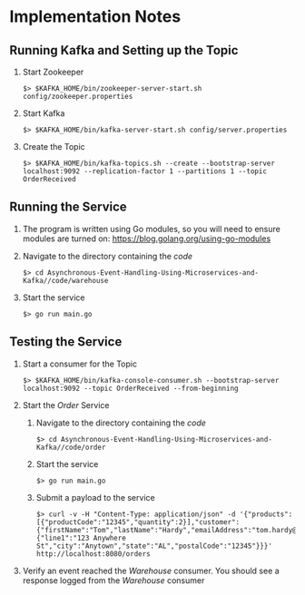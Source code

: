 # Implementation Notes

## Running Kafka and Setting up the Topic
1. Start Zookeeper
    ```shell
    $> $KAFKA_HOME/bin/zookeeper-server-start.sh config/zookeeper.properties
    ```

1. Start Kafka
    ```shell
    $> $KAFKA_HOME/bin/kafka-server-start.sh config/server.properties
    ```

1. Create the Topic
    ```shell
    $> $KAFKA_HOME/bin/kafka-topics.sh --create --bootstrap-server localhost:9092 --replication-factor 1 --partitions 1 --topic OrderReceived
    ```

## Running the Service
1. The program is written using Go modules, so you will need to ensure modules are turned on: https://blog.golang.org/using-go-modules

1. Navigate to the directory containing the _code_ 
    ```shell
    $> cd Asynchronous-Event-Handling-Using-Microservices-and-Kafka//code/warehouse
    ```

1. Start the service
    ```shell
    $> go run main.go
    ```


## Testing the Service
1. Start a consumer for the Topic
    ```shell
    $> $KAFKA_HOME/bin/kafka-console-consumer.sh --bootstrap-server localhost:9092 --topic OrderReceived --from-beginning
    ```

1. Start the *Order* Service
    1. Navigate to the directory containing the _code_ 
        ```shell
        $> cd Asynchronous-Event-Handling-Using-Microservices-and-Kafka//code/order
        ```

    1. Start the service
        ```shell
        $> go run main.go
        ```

    1. Submit a payload to the service
        ```shell
        $> curl -v -H "Content-Type: application/json" -d '{"products":[{"productCode":"12345","quantity":2}],"customer":{"firstName":"Tom","lastName":"Hardy","emailAddress":"tom.hardy@email.com","shippingAddress":{"line1":"123 Anywhere St","city":"Anytown","state":"AL","postalCode":"12345"}}}' http://localhost:8080/orders
        ```

1. Verify an event reached the *Warehouse* consumer. You should see a response logged from the *Warehouse* consumer

